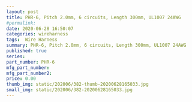 ```yaml
---
layout: post
title: PHR-6, Pitch 2.0mm, 6 circuits, Length 300mm, UL1007 24AWG
#permalink: 
date: 2020-06-28 16:50:07
categories: wireharness
tags:  Wire Harness
summary: PHR-6, Pitch 2.0mm, 6 circuits, Length 300mm, UL1007 24AWG
published: true 
series: 
part_number: PHR-6
mfg_part_number: 
mfg_part_number2: 
price: 0.00
thumb_img: static/202006/382-thumb-20200628165033.jpg
small_img: static/202006/382-20200628165033.jpg
---
```



